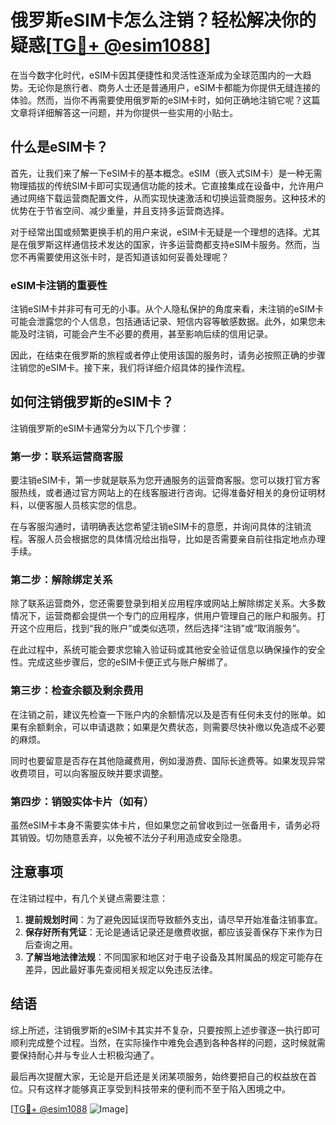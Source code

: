 # 俄罗斯eSIM卡怎么注销？轻松解决你的疑惑[[TG💪+ @esim1088](https://t.me/s/esim1088)]

在当今数字化时代，eSIM卡因其便捷性和灵活性逐渐成为全球范围内的一大趋势。无论你是旅行者、商务人士还是普通用户，eSIM卡都能为你提供无缝连接的体验。然而，当你不再需要使用俄罗斯的eSIM卡时，如何正确地注销它呢？这篇文章将详细解答这一问题，并为你提供一些实用的小贴士。

## 什么是eSIM卡？

首先，让我们来了解一下eSIM卡的基本概念。eSIM（嵌入式SIM卡）是一种无需物理插拔的传统SIM卡即可实现通信功能的技术。它直接集成在设备中，允许用户通过网络下载运营商配置文件，从而实现快速激活和切换运营商服务。这种技术的优势在于节省空间、减少重量，并且支持多运营商选择。

对于经常出国或频繁更换手机的用户来说，eSIM卡无疑是一个理想的选择。尤其是在俄罗斯这样通信技术发达的国家，许多运营商都支持eSIM卡服务。然而，当您不再需要使用这张卡时，是否知道该如何妥善处理呢？

### eSIM卡注销的重要性

注销eSIM卡并非可有可无的小事。从个人隐私保护的角度来看，未注销的eSIM卡可能会泄露您的个人信息，包括通话记录、短信内容等敏感数据。此外，如果您未能及时注销，可能会产生不必要的费用，甚至影响后续的信用记录。

因此，在结束在俄罗斯的旅程或者停止使用该国的服务时，请务必按照正确的步骤注销您的eSIM卡。接下来，我们将详细介绍具体的操作流程。

## 如何注销俄罗斯的eSIM卡？

注销俄罗斯的eSIM卡通常分为以下几个步骤：

### 第一步：联系运营商客服

要注销eSIM卡，第一步就是联系为您开通服务的运营商客服。您可以拨打官方客服热线，或者通过官方网站上的在线客服进行咨询。记得准备好相关的身份证明材料，以便客服人员核实您的信息。

在与客服沟通时，请明确表达您希望注销eSIM卡的意愿，并询问具体的注销流程。客服人员会根据您的具体情况给出指导，比如是否需要亲自前往指定地点办理手续。

### 第二步：解除绑定关系

除了联系运营商外，您还需要登录到相关应用程序或网站上解除绑定关系。大多数情况下，运营商都会提供一个专门的应用程序，供用户管理自己的账户和服务。打开这个应用后，找到“我的账户”或类似选项，然后选择“注销”或“取消服务”。

在此过程中，系统可能会要求您输入验证码或其他安全验证信息以确保操作的安全性。完成这些步骤后，您的eSIM卡便正式与账户解绑了。

### 第三步：检查余额及剩余费用

在注销之前，建议先检查一下账户内的余额情况以及是否有任何未支付的账单。如果有余额剩余，可以申请退款；如果是欠费状态，则需要尽快补缴以免造成不必要的麻烦。

同时也要留意是否存在其他隐藏费用，例如漫游费、国际长途费等。如果发现异常收费项目，可以向客服反映并要求调整。

### 第四步：销毁实体卡片（如有）

虽然eSIM卡本身不需要实体卡片，但如果您之前曾收到过一张备用卡，请务必将其销毁。切勿随意丢弃，以免被不法分子利用造成安全隐患。

## 注意事项

在注销过程中，有几个关键点需要注意：

1. **提前规划时间**：为了避免因延误而导致额外支出，请尽早开始准备注销事宜。
2. **保存好所有凭证**：无论是通话记录还是缴费收据，都应该妥善保存下来作为日后查询之用。
3. **了解当地法律法规**：不同国家和地区对于电子设备及其附属品的规定可能存在差异，因此最好事先查阅相关规定以免违反法律。

## 结语

综上所述，注销俄罗斯的eSIM卡其实并不复杂，只要按照上述步骤逐一执行即可顺利完成整个过程。当然，在实际操作中难免会遇到各种各样的问题，这时候就需要保持耐心并与专业人士积极沟通了。

最后再次提醒大家，无论是开启还是关闭某项服务，始终要把自己的权益放在首位。只有这样才能够真正享受到科技带来的便利而不至于陷入困境之中。

[[TG💪+ @esim1088](https://t.me/s/esim1088) ![Image](https://i.postimg.cc/4NQfJmqS/Snipaste-2025-05-13-00-14-12.png)]